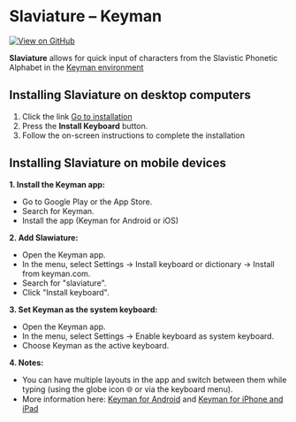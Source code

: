 
# Slaviature – Keyman

[![View on GitHub](https://img.shields.io/badge/View%20on%20GitHub-f2f2f2?style=for-the-badge&logo=github&logoColor=303030&color=f2f2f2)](https://github.com/IS-UMK/Slaviature/blob/master/keyman/)

**Slaviature** allows for quick input of characters from the Slavistic Phonetic
Alphabet in the [Keyman environment](https://keyman.com/)

## Installing Slaviature on desktop computers

1. Click the link [Go to installation](https://keyman.com/keyboards/slaviature)
2. Press the **Install Keyboard** button.
3. Follow the on-screen instructions to complete the installation

## Installing Slaviature on mobile devices

**1. Install the Keyman app:**
   - Go to Google Play or the App Store.
   - Search for Keyman.
   - Install the app (Keyman for Android or iOS)

**2. Add Slawiature:**
   - Open the Keyman app.
   - In the menu, select Settings → Install keyboard or dictionary → Install from keyman.com.
   - Search for "slaviature".
   - Click "Install keyboard".

**3. Set Keyman as the system keyboard:**
   - Open the Keyman app.
   - In the menu, select Settings → Enable keyboard as system keyboard.
   - Choose Keyman as the active keyboard.

**4. Notes:**
   - You can have multiple layouts in the app and switch between them while typing (using the globe icon 🌐 or via the keyboard menu).
   - More information here: [Keyman for
      Android](https://help.keyman.com/products/android/current-version/) and [Keyman for iPhone and iPad](https://help.keyman.com/products/iphone-and-ipad/current-version/)
